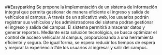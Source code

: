 ##Easyparking
Se propone la implementación de un sistema de información integral que permita gestionar de manera eficiente el ingreso y salida de vehículos al campus. A través de un aplicativo web, los usuarios podrán registrar sus vehículos y los administradores del sistema podran gestiónar el ingreso y salida del campus. El sistema permitirá almacenar datos y generar reportes.
Mediante esta solución tecnológica, se busca optimizar el control de acceso vehicular al campus, proporcionando a una herramienta eficiente y segura. De igual forma, se espera reducir los tiempos de espera y mejorar la experiencia #de los usuarios al ingresar y salir del campus.
